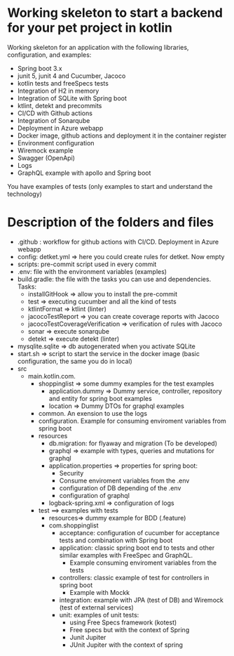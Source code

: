 # Working skeleton to start a backend for your pet project in kotlin

Working skeleton for an application with the following libraries, configuration, and
examples:
- Spring boot 3.x
- junit 5, junit 4 and Cucumber, Jacoco
- kotlin tests and freeSpecs tests
- Integration of H2 in memory
- Integration of SQLite with Spring boot
- ktlint, detekt and precommits
- CI/CD with Github actions
- Integration of Sonarqube
- Deployment in Azure webapp
- Docker image, github actions and deployment it in the container register
- Environment configuration
- Wiremock example
- Swagger (OpenApi)
- Logs
- GraphQL example with apollo and Spring boot

You have examples of tests (only examples to start and understand the technology)

# Description of the folders and files

- .github : workflow for github actions with CI/CD. Deployment in Azure webapp
- config: detket.yml => here you could create rules for detket. Now empty
- scripts: pre-commit script used in every commit
- .env: file with the environment variables (examples)
- build.gradle: the file with the tasks you can use and dependencies. Tasks:
  - installGitHook => allow you to install the pre-commit
  - test => executing cucumber and all the kind of tests
  - ktlintFormat => ktlint (linter)
  - jacocoTestReport => you can create coverage reports with Jacoco
  - jacocoTestCoverageVerification => verification of rules with Jacoco
  - sonar => execute sonarqube
  - detekt => execute detekt (linter)
- mysqlite.sqlite => db autogenerated when you activate SQLite
- start.sh => script to start the service in the docker image (basic configuration, the same you do in local)
- src
  - main.kotlin.com.
    - shoppinglist => some dummy examples for the test examples
      - application.dummy => Dummy service, controller, repository and entity for spring boot examples
      - location => Dummy DTOs for graphql examples
    - common. An exension to use the logs
    - configuration. Example for consuming enviroment variables from spring boot
    - resources
      - db.migration: for flyaway and migration (To be developed)
      - graphql => example with types, queries and mutations for graphql
      - application.properties => properties for spring boot:
        - Security
        - Consume enviroment variables from the .env
        - configuration of DB depending of the .env
        - configuration of graphql
      - logback-spring.xml => configuration of logs
    - test ==> examples with tests 
      - resources=> dummy example for BDD (.feature)
      - com.shoppinglist
        - acceptance: configuration of cucumber for acceptance tests and combination with Spring boot
        - application: classic spring boot end to tests and other similar examples with FreeSpec and GraphQL.
          - Example consuming enviroment variables from the tests
        - controllers: classic example of test for controllers in spring boot
          - Example with Mockk
        - integration: example with JPA (test of DB) and Wiremock (test of external services)
        - unit: examples of unit tests:
          - using Free Specs framework (kotest)
          - Free specs but with the context of Spring 
          - Junit Jupiter
          - JUnit Jupiter with the context of spring